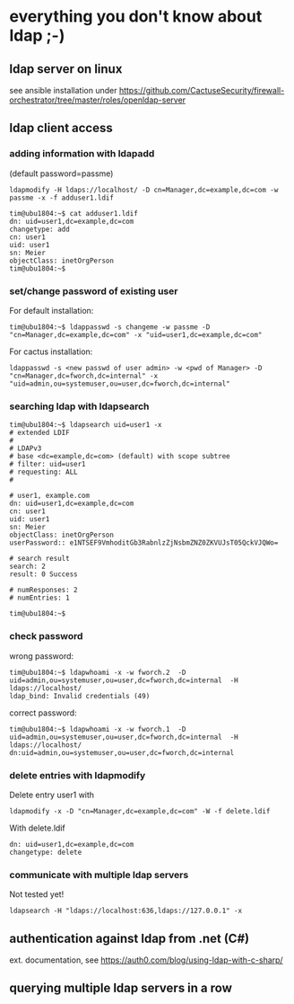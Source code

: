 # everything you don't know about ldap ;-)

## ldap server on linux

see ansible installation under <https://github.com/CactuseSecurity/firewall-orchestrator/tree/master/roles/openldap-server>

## ldap client access

### adding information with ldapadd

(default password=passme)

    ldapmodify -H ldaps://localhost/ -D cn=Manager,dc=example,dc=com -w passme -x -f adduser1.ldif

    tim@ubu1804:~$ cat adduser1.ldif
    dn: uid=user1,dc=example,dc=com
    changetype: add
    cn: user1
    uid: user1
    sn: Meier
    objectClass: inetOrgPerson
    tim@ubu1804:~$

### set/change password of existing user

For default installation:

    tim@ubu1804:~$ ldappasswd -s changeme -w passme -D "cn=Manager,dc=example,dc=com" -x "uid=user1,dc=example,dc=com"

For cactus installation:

    ldappasswd -s <new passwd of user admin> -w <pwd of Manager> -D "cn=Manager,dc=fworch,dc=internal" -x "uid=admin,ou=systemuser,ou=user,dc=fworch,dc=internal"


### searching ldap with ldapsearch
```console
tim@ubu1804:~$ ldapsearch uid=user1 -x
# extended LDIF
#
# LDAPv3
# base <dc=example,dc=com> (default) with scope subtree
# filter: uid=user1
# requesting: ALL
#

# user1, example.com
dn: uid=user1,dc=example,dc=com
cn: user1
uid: user1
sn: Meier
objectClass: inetOrgPerson
userPassword:: e1NTSEF9VmhoditGb3RabnlzZjNsbmZNZ0ZKVUJsT05QckVJQWo=

# search result
search: 2
result: 0 Success

# numResponses: 2
# numEntries: 1

tim@ubu1804:~$ 
```

### check password
wrong password:

    tim@ubu1804:~$ ldapwhoami -x -w fworch.2  -D uid=admin,ou=systemuser,ou=user,dc=fworch,dc=internal  -H ldaps://localhost/
    ldap_bind: Invalid credentials (49)

correct password:

    tim@ubu1804:~$ ldapwhoami -x -w fworch.1  -D uid=admin,ou=systemuser,ou=user,dc=fworch,dc=internal  -H ldaps://localhost/
    dn:uid=admin,ou=systemuser,ou=user,dc=fworch,dc=internal

### delete entries with ldapmodify ###

Delete entry user1 with

    ldapmodify -x -D "cn=Manager,dc=example,dc=com" -W -f delete.ldif

With delete.ldif

    dn: uid=user1,dc=example,dc=com
    changetype: delete

### communicate with multiple ldap servers ###
Not tested yet!

    ldapsearch -H "ldaps://localhost:636,ldaps://127.0.0.1" -x

## authentication against ldap from .net (C#)

ext. documentation, see <https://auth0.com/blog/using-ldap-with-c-sharp/>

## querying multiple ldap servers in a row
